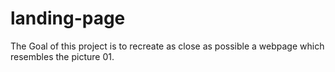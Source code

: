 # landing-page
The Goal of this project is to recreate as close as possible a webpage which
resembles the picture 01.